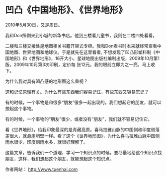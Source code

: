 # 凹凸《中国地形》、《世界地形》

 2010年5月30日，又是周日。

 我和Don照例来到小城的新华书店。他到三楼看儿童书，我则在二楼四处看看。

 二楼和三楼交接处是地图相关书籍开架式专柜。我和Don看书时本来就经常查看中国地图、世界地图和地球仪。于是就先在这里看看, 不想发现了凹凸形塑料制《中国地形》和《世界地形》，16开大小，星球地图出版社编制出版，2009年10月第1版，2009年10月第3次印刷，定价每 张12元。我的眼前立即为之一亮，马上收下。

 为什么我对具有凹凸感的地形图这么重视？

 这和记忆原理有关。为什么有些东西我们容易记住，有些东西又容易忘记？

 有的时候，一个事物是和很多“朋友”很多一起出现的，我们想起它的朋友，就可以想起这个事物。

 有的时候，一个事物的“朋友”很少，或者没有“朋友”，我们就不容易记住它。

 看《世界地形》，给我印象最深的是青藏高原。喜马拉雅山脉的中国侧和印度侧落差很大，就悬崖峭壁一样。看了这个《世界地形图》，为什么喜马拉雅山脉中国侧雨水很少，印度侧雨水多，就很好理解了。

 这篇文章，告诉我们一个道理，学习一个知识点的时候，要尽量地给这个知识点找朋友，这样，我们想起这个朋友，就能想起这个知识点。


 作者网站： http://www.tuenhai.com
